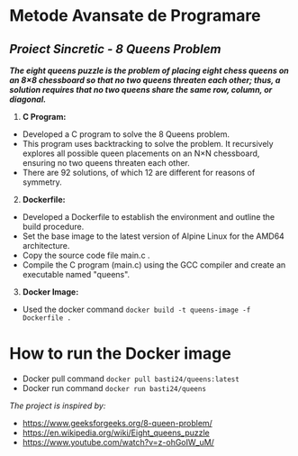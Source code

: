 # Metode Avansate de Programare
## *Proiect Sincretic - 8 Queens Problem*

***The eight queens puzzle is the problem of placing eight chess queens on an 8×8 chessboard so that no two queens threaten each other; thus, a solution requires that no two queens share the same row, column, or diagonal.***

1. **C Program:**
- Developed a C program to solve the 8 Queens problem.
- This program uses backtracking to solve the problem. It recursively explores all possible queen placements on an N×N chessboard, 
  ensuring no two queens threaten each other. 
- There are 92 solutions, of which 12 are different for reasons of symmetry.

2. **Dockerfile:**
- Developed a Dockerfile to establish the environment and outline the build procedure.
- Set the base image to the latest version of Alpine Linux for the AMD64 architecture.
- Copy the source code file main.c .
- Compile the C program (main.c) using the GCC compiler and create an executable named "queens".

3. **Docker Image:**
- Used the docker command ```docker build -t queens-image -f Dockerfile .```

# How to run the Docker image
- Docker pull command ```docker pull basti24/queens:latest```
- Docker run command ```docker run basti24/queens```

*The project is inspired by:*
- https://www.geeksforgeeks.org/8-queen-problem/
- https://en.wikipedia.org/wiki/Eight_queens_puzzle
- https://www.youtube.com/watch?v=z-ohGoIW_uM/
